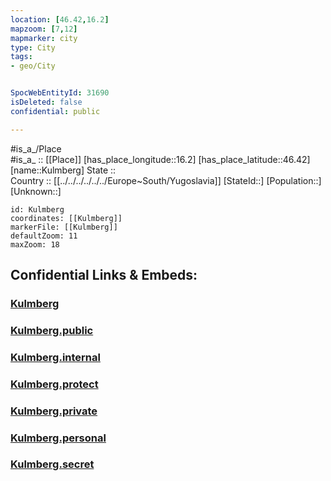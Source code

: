 ```yaml
---
location: [46.42,16.2] 
mapzoom: [7,12] 
mapmarker: city 
type: City
tags:
- geo/City


SpocWebEntityId: 31690
isDeleted: false
confidential: public

---
```

#is_a_/Place  
#is_a_ :: [[Place]] 
[has_place_longitude::16.2] 
[has_place_latitude::46.42] 
[name::Kulmberg] 
State ::  
Country :: [[../../../../../../Europe~South/Yugoslavia]] 
[StateId::] 
[Population::] 
[Unknown::] 


```leaflet
id: Kulmberg
coordinates: [[Kulmberg]] 
markerFile: [[Kulmberg]] 
defaultZoom: 11 
maxZoom: 18
```


## Confidential Links & Embeds: 

### [Kulmberg](/_Standards/Earth/Continent/Europe/Europe~Central/Slovenia/Regions~Slovenia/Podravska/counties~Podravska/Ormož/City/Kulmberg.md) 

### [Kulmberg.public](/_public/Earth/Continent/Europe/Europe~Central/Slovenia/Regions~Slovenia/Podravska/counties~Podravska/Ormož/City/Kulmberg.public.md) 

### [Kulmberg.internal](/_internal/Earth/Continent/Europe/Europe~Central/Slovenia/Regions~Slovenia/Podravska/counties~Podravska/Ormož/City/Kulmberg.internal.md) 

### [Kulmberg.protect](/_protect/Earth/Continent/Europe/Europe~Central/Slovenia/Regions~Slovenia/Podravska/counties~Podravska/Ormož/City/Kulmberg.protect.md) 

### [Kulmberg.private](/_private/Earth/Continent/Europe/Europe~Central/Slovenia/Regions~Slovenia/Podravska/counties~Podravska/Ormož/City/Kulmberg.private.md) 

### [Kulmberg.personal](/_personal/Earth/Continent/Europe/Europe~Central/Slovenia/Regions~Slovenia/Podravska/counties~Podravska/Ormož/City/Kulmberg.personal.md) 

### [Kulmberg.secret](/_secret/Earth/Continent/Europe/Europe~Central/Slovenia/Regions~Slovenia/Podravska/counties~Podravska/Ormož/City/Kulmberg.secret.md)

